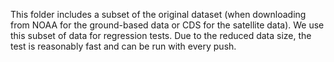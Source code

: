 This folder includes a subset of the original dataset (when downloading from NOAA for the ground-based data or CDS for the satellite data).
We use this subset of data for regression tests.
Due to the reduced data size, the test is reasonably fast and can be run with every push.
